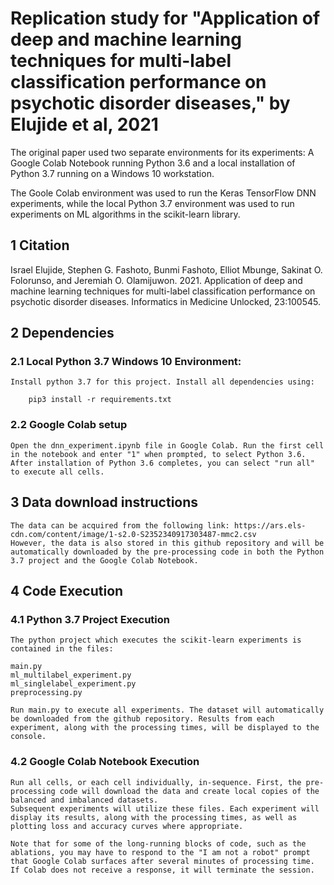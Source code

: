 # Replication study for "Application of deep and machine learning techniques for multi-label classification performance on psychotic disorder diseases," by Elujide et al, 2021

The original paper used two separate environments for its experiments: A Google Colab Notebook running Python 3.6 and a local installation of Python 3.7 running on a Windows 10 workstation.

The Goole Colab environment was used to run the Keras TensorFlow DNN experiments, while the local Python 3.7 environment was used to run experiments on ML algorithms in the scikit-learn library. 

## 1 Citation

Israel Elujide, Stephen G. Fashoto, Bunmi Fashoto, Elliot Mbunge, Sakinat O. Folorunso, and Jeremiah O. Olamijuwon. 2021. Application of deep and machine learning techniques for multi-label classification performance on psychotic disorder diseases. Informatics in Medicine Unlocked, 23:100545.

## 2 Dependencies

### 2.1 Local Python 3.7 Windows 10 Environment:
	
	Install python 3.7 for this project. Install all dependencies using: 
	
		pip3 install -r requirements.txt

### 2.2 Google Colab setup

	Open the dnn_experiment.ipynb file in Google Colab. Run the first cell in the notebook and enter "1" when prompted, to select Python 3.6. 
	After installation of Python 3.6 completes, you can select "run all" to execute all cells. 

	
## 3 Data download instructions

	The data can be acquired from the following link: https://ars.els-cdn.com/content/image/1-s2.0-S2352340917303487-mmc2.csv
	However, the data is also stored in this github repository and will be automatically downloaded by the pre-processing code in both the Python 3.7 project and the Google Colab Notebook. 


## 4 Code Execution

### 4.1 Python 3.7 Project Execution

	The python project which executes the scikit-learn experiments is contained in the files:

	main.py
	ml_multilabel_experiment.py
	ml_singlelabel_experiment.py
	preprocessing.py

	Run main.py to execute all experiments. The dataset will automatically be downloaded from the github repository. Results from each experiment, along with the processing times, will be displayed to the console.

### 4.2 Google Colab Notebook Execution

	Run all cells, or each cell individually, in-sequence. First, the pre-processing code will download the data and create local copies of the balanced and imbalanced datasets. 
	Subsequent experiments will utilize these files. Each experiment will display its results, along with the processing times, as well as plotting loss and accuracy curves where appropriate.
	
	Note that for some of the long-running blocks of code, such as the ablations, you may have to respond to the "I am not a robot" prompt that Google Colab surfaces after several minutes of processing time. 
	If Colab does not receive a response, it will terminate the session.
